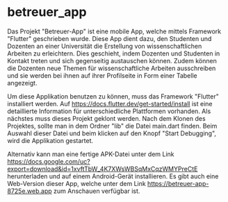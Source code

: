 # betreuer_app

Das Projekt "Betreuer-App" ist eine mobile App, welche mittels Framework "Flutter" geschrieben wurde. Diese App dient dazu, den Studenten und Dozenten an einer Universität die Erstellung von wissenschaftlichen Arbeiten zu erleichtern. Dies geschieht, indem Dozenten und Studenten in Kontakt treten und sich gegenseitig austauschen können. Zudem können die Dozenten neue Themen für wissenschaftliche Arbeiten ausschreiben und sie werden bei ihnen auf ihrer Profilseite in Form einer Tabelle angezeigt. 

Um diese Applikation benutzen zu können, muss das Framework "Flutter" installiert werden. Auf https://docs.flutter.dev/get-started/install ist eine detaillierte Information für unterschiedliche Plattformen vorhanden. Als nächstes muss dieses Projekt geklont werden.
Nach dem Klonen des Projektes, sollte man in dem Ordner "lib" die Datei main.dart finden. Beim Auswahl dieser Datei und beim klicken auf den Knopf "Start Debugging", wird die Applikation gestartet.

Alternativ kann man eine fertige APK-Datei unter dem Link https://docs.google.com/uc?export=download&id=1xvftTbW_4K7XWsWBSqMxCqzWMYPreCtE herunterladen und auf einem Android-Gerät installieren. Es gibt auch eine Web-Version dieser App, welche unter dem Link https://betreuer-app-8725e.web.app zum Anschauen verfügbar ist.